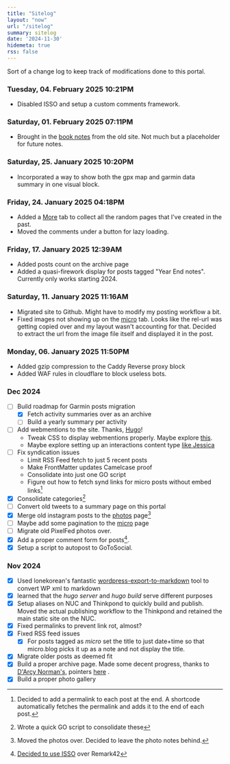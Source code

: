 ```yaml
---
title: "Sitelog"
layout: "now"
url: "/sitelog"
summary: sitelog
date: '2024-11-30'
hidemeta: true
rss: false
---
```


Sort of a change log to keep track of modifications done to this portal.
### Tuesday, 04. February 2025 10:21PM 
- Disabled ISSO and setup a custom comments framework.

### Saturday, 01. February 2025 07:11PM 
- Brought in the [book notes](/book-note) from the old site. Not much but a placeholder for future notes. 

### Saturday, 25. January 2025 10:20PM 
- Incorporated a way to show both the gpx map and garmin data summary in one visual block.

### Friday, 24. January 2025 04:18PM 
- Added a [More](/more) tab to collect all the random pages that I've created in the past.
- Moved the comments under a button for lazy loading.

### Friday, 17. January 2025 12:39AM 
- Added posts count on the archive page
- Added a quasi-firework display for posts tagged "Year End notes". Currently only works starting 2024.

### Saturday, 11. January 2025 11:16AM 
- Migrated site to Github. Might have to modify my posting workflow a bit. 
- Fixed images not showing up on the [micro](/micro) tab. Looks like the rel-url was getting copied over and my layout wasn't accounting for that. Decided to extract the url from the image file itself and displayed it in the post.

### Monday, 06. January 2025 11:50PM 
- Added gzip compression to the Caddy Reverse proxy block
- Added WAF rules in cloudflare to block useless bots. 

### Dec 2024

- [ ] Build roadmap for Garmin posts migration
	- [x] Fetch activity summaries over as an archive
	- [ ] Build a yearly summary per activity 
- [ ] Add webmentions to the site. Thanks, [Hugo](https://hugo.md/post/add-webmentions-to-hugo-from-micro-blog/)!
	- Tweak CSS to display webmentions properly. Maybe explore [this](https://github.com/PlaidWeb/webmention.js).
	- Maybe explore setting up an interactions content type [like Jessica](https://www.jayeless.net/2021/02/integrating-webmentions-into-hugo.html)
- [ ] Fix syndication issues
	- Limit RSS Feed fetch to just 5 recent posts
	- Make FrontMatter updates Camelcase proof
	- Consolidate into just one GO script
	- Figure out how to fetch synd links for micro posts without embed links[^2]
- [x] Consolidate categories[^1]
- [ ] Convert old tweets to a summary page on this portal
- [x] Merge old instagram posts to the [photos](/photos) page[^3]
- [ ] Maybe add some pagination to the [micro](/micro) page
- [ ] Migrate old PixelFed photos over.
- [x] Add a proper comment form for posts[^4].
- [x] Setup a script to autopost to GoToSocial. 

[^1]: Wrote a quick GO script to consolidate these 
[^2]: Decided to add a permalink to each post at the end. A shortcode automatically fetches the permalink and adds it to the end of each post. 
[^3]: Moved the photos over. Decided to leave the photo notes behind. 
[^4]: [Decided to use ISSO](https://srikanthperinkulam.com/2024/12/09/last-mile-closures/) over Remark42

### Nov 2024

- [x] Used lonekorean's fantastic [wordpress-export-to-markdown](https://github.com/lonekorean/wordpress-export-to-markdown) tool to convert WP xml to markdown
- [x] learned that the *hugo server* and *hugo build* serve different purposes
- [x] Setup aliases on NUC and Thinkpond to quickly build and publish. Moved the actual publishing workflow to the Thinkpond and retained the main static site on the NUC.
- [x] Fixed permalinks to prevent link rot, almost?
- [x] Fixed RSS feed issues
	- [x] For posts tagged as *micro* set the title to just date+time so that micro.blog picks it up as a note and not display the title. 
- [x] Migrate older posts as deemed fit
- [x] Build a proper archive page. Made some decent progress, thanks to [D'Arcy Norman's](https://darcynorman.net/archives/), pointers [here](https://discourse.gohugo.io/t/listing-all-posts/30575/4) . 
- [x] Build a proper photo gallery
